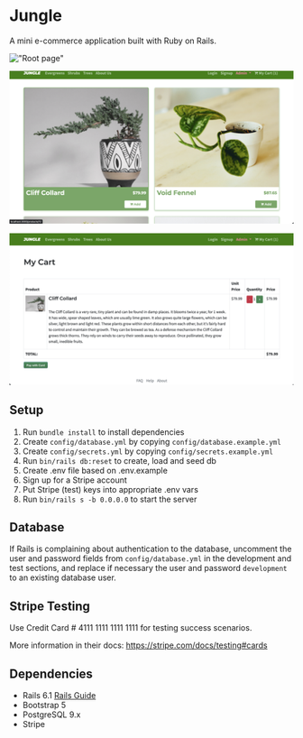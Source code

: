 # Jungle

A mini e-commerce application built with Ruby on Rails.

!["Root page"](https://github.com/rfll/jungle-rails/blob/master/docs/Screen%20Shot%202022-09-29%20at%204.22.05%20PM.png)

!["Product page"](https://github.com/rfll/jungle-rails/blob/master/docs/Screen%20Shot%202022-09-29%20at%204.22.28%20PM.png)

!["Cart page"](https://github.com/rfll/jungle-rails/blob/master/docs/Screen%20Shot%202022-09-29%20at%204.24.10%20PM.png)

## Setup

1. Run `bundle install` to install dependencies
2. Create `config/database.yml` by copying `config/database.example.yml`
3. Create `config/secrets.yml` by copying `config/secrets.example.yml`
4. Run `bin/rails db:reset` to create, load and seed db
5. Create .env file based on .env.example
6. Sign up for a Stripe account
7. Put Stripe (test) keys into appropriate .env vars
8. Run `bin/rails s -b 0.0.0.0` to start the server

## Database

If Rails is complaining about authentication to the database, uncomment the user and password fields from `config/database.yml` in the development and test sections, and replace if necessary the user and password `development` to an existing database user.

## Stripe Testing

Use Credit Card # 4111 1111 1111 1111 for testing success scenarios.

More information in their docs: <https://stripe.com/docs/testing#cards>

## Dependencies

- Rails 6.1 [Rails Guide](http://guides.rubyonrails.org/v6.1/)
- Bootstrap 5
- PostgreSQL 9.x
- Stripe
